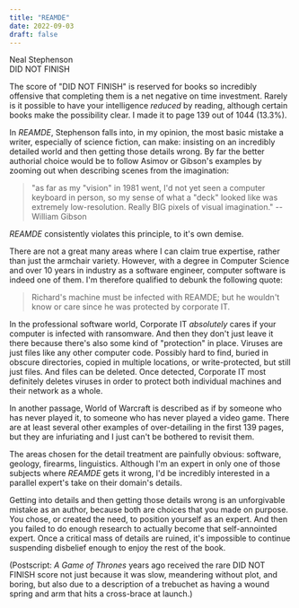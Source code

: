 ```yaml
---
title: "REAMDE"
date: 2022-09-03
draft: false
---
```


Neal Stephenson  
DID NOT FINISH

The score of "DID NOT FINISH" is reserved for books so incredibly offensive that completing them is a net negative on time investment. Rarely is it possible to have your intelligence _reduced_ by reading, although certain books make the possibility clear. I made it to page 139 out of 1044 (13.3%).

In _REAMDE_, Stephenson falls into, in my opinion, the most basic mistake a writer, especially of science fiction, can make: insisting on an incredibly detailed world and then getting those details wrong. By far the better authorial choice would be to follow Asimov or Gibson's examples by zooming out when describing scenes from the imagination:

> "as far as my "vision" in 1981 went, I'd not yet seen a computer keyboard in person, so my sense of what a "deck" looked like was extremely low-resolution. Really BIG pixels of visual imagination." -- William Gibson

_REAMDE_ consistently violates this principle, to it's own demise.

There are not a great many areas where I can claim true expertise, rather than just the armchair variety. However, with a degree in Computer Science and over 10 years in industry as a software engineer, computer software is indeed one of them. I'm therefore qualified to debunk the following quote:

> Richard's machine must be infected with REAMDE; but he wouldn't know or care since he was protected by corporate IT.

In the professional software world, Corporate IT _absolutely_ cares if your computer is infected with ransomware. And then they don't just leave it there because there's also some kind of "protection" in place. Viruses are just files like any other computer code. Possibly hard to find, buried in obscure directories, copied in multiple locations, or write-protected, but still just files. And files can be deleted. Once detected, Corporate IT most definitely deletes viruses in order to protect both individual machines and their network as a whole.

In another passage, World of Warcraft is described as if by someone who has never played it, to someone who has never played a video game. There are at least several other examples of over-detailing in the first 139 pages, but they are infuriating and I just can't be bothered to revisit them.

The areas chosen for the detail treatment are painfully obvious: software, geology, firearms, linguistics. Although I'm an expert in only one of those subjects where _REAMDE_ gets it wrong, I'd be incredibly interested in a parallel expert's take on their domain's details.

Getting into details and then getting those details wrong is an unforgivable mistake as an author, because both are choices that you made on purpose. You chose, or created the need, to position yourself as an expert. And then you failed to do enough research to actually become that self-annointed expert. Once a critical mass of details are ruined, it's impossible to continue suspending disbelief enough to enjoy the rest of the book.

(Postscript: _A Game of Thrones_ years ago received the rare DID NOT FINISH score not just because it was slow, meandering without plot, and boring, but also due to a description of a trebuchet as having a wound spring and arm that hits a cross-brace at launch.)
